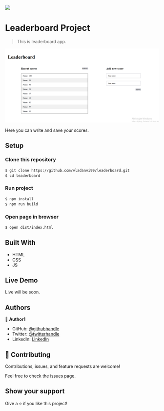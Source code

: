 ![](https://img.shields.io/badge/Microverse-blueviolet)

# Leaderboard Project

> This is leaderboard app.

![screenshot](./Screenshot_2.png)

Here you can write and save your scores.

## Setup

### Clone this repository

```bash
$ git clone https://github.com/vladanvi99/leaderboard.git
$ cd leaderboard
```

### Run project

```bash
$ npm install
$ npm run build
```
### Open page in browser
```bash
$ open dist/index.html
```

## Built With

- HTML
- CSS
- JS

## Live Demo

Live will be soon.

## Authors

👤 **Author1**

- GitHub: [@githubhandle](https://github.com/vladanvi99)
- Twitter: [@twitterhandle](https://twitter.com/vladanvi99)
- LinkedIn: [LinkedIn](https://www.linkedin.com/in/vladan-videnovi%C4%87-780bb11b2/)


## 🤝 Contributing

Contributions, issues, and feature requests are welcome!

Feel free to check the [issues page](../../issues/).

## Show your support

Give a ⭐️ if you like this project!



